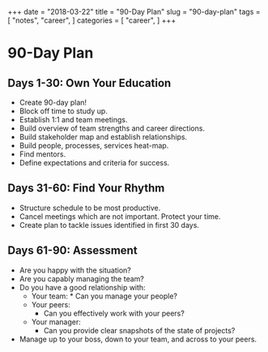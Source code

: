 +++
date = "2018-03-22"
title = "90-Day Plan"
slug = "90-day-plan"
tags = [
    "notes",
    "career",
]
categories = [
    "career",
]
+++

# 90-Day Plan

## Days 1-30: Own Your Education

* Create 90-day plan!
* Block off time to study up.
* Establish 1:1 and team meetings.
* Build overview of team strengths and career directions.
* Build stakeholder map and establish relationships.
* Build people, processes, services heat-map.
* Find mentors.
* Define expectations and criteria for success.

## Days 31-60: Find Your Rhythm

* Structure schedule to be most productive.
* Cancel meetings which are not important. Protect your time.
* Create plan to tackle issues identified in first 30 days.

## Days 61-90: Assessment

* Are you happy with the situation?
* Are you capably managing the team?
* Do you have a good relationship with:
    * Your team:
            * Can you manage your people?
    * Your peers:
        * Can you effectively work with your peers?
    * Your manager:
        * Can you provide clear snapshots of the state of projects?
* Manage up to your boss, down to your team, and across to your peers.
